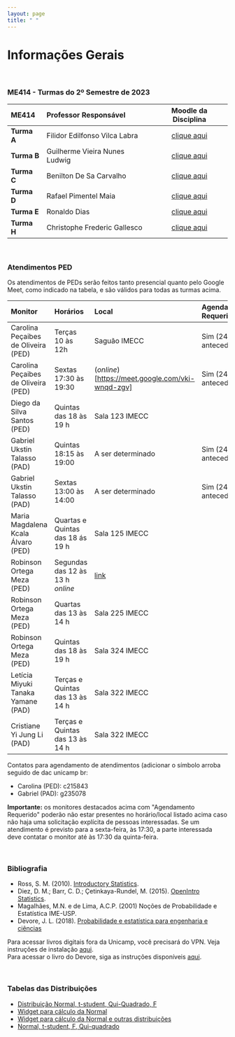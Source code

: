 ```yaml
---
layout: page
title: " "
---
```


# Informações Gerais

<br/>

### ME414 - Turmas do 2º Semestre de 2023

| ME414        | Professor Responsável        |  Moodle da Disciplina |  
|:-------------|:-----------------------------|:-----------------------------:|
| **Turma A**  | Filidor Edilfonso Vilca Labra|  [clique aqui](https://moodle.ggte.unicamp.br/enrol/index.php?id=17404)    |
| **Turma B**  | Guilherme Vieira Nunes Ludwig|  [clique aqui](https://moodle.ggte.unicamp.br/enrol/index.php?id=17286)    |
| **Turma C**  | Benilton De Sa Carvalho      |  [clique aqui](https://moodle.ggte.unicamp.br/enrol/index.php?id=17204)    |
| **Turma D**  | Rafael Pimentel Maia         |  [clique aqui](https://moodle.ggte.unicamp.br/course/view.php?id=16958)    |
| **Turma E**  | Ronaldo Dias                 |  [clique aqui](https://moodle.ggte.unicamp.br/enrol/index.php?id=17207)    |
| **Turma H**  | Christophe Frederic Gallesco |  [clique aqui](https://moodle.ggte.unicamp.br/enrol/index.php?id=17362)    |


<br />

### Atendimentos PED

Os atendimentos de PEDs serão feitos tanto presencial quanto pelo Google Meet, como indicado na tabela, e são válidos para todas as turmas acima.


| Monitor                             | Horários                         |  Local                                          |  Agendamento Requerido |
|:------------------------------------|:---------------------------------|:------------------------------------------------|:-----------------------|
| Carolina Peçaibes de Oliveira (PED) | Terças 10 às 12h                 | Saguão IMECC                                    | Sim (24h antecedência) |
| Carolina Peçaibes de Oliveira (PED) | Sextas 17:30 às 19:30            | (*online*)[https://meet.google.com/vki-wnqd-zgv]| Sim (24h antecedência) |
| Diego da Silva Santos (PED)         | Quintas das 18 às 19 h           | Sala 123 IMECC                                  |                        |
| Gabriel Ukstin Talasso (PAD)        | Quintas 18:15 às 19:00           | A ser determinado                               | Sim (24h antecedência) |
| Gabriel Ukstin Talasso (PAD)        | Sextas 13:00 às 14:00            | A ser determinado                               | Sim (24h antecedência) |
| Maria Magdalena Kcala Álvaro (PED)  | Quartas e Quintas das 18 ás 19 h | Sala 125 IMECC                                  |                        |
| Robinson Ortega Meza (PED)          | Segundas das 12 às 13 h *online* | [link](https://meet.google.com/vra-ejad-wbp)    |                        |
| Robinson Ortega Meza (PED)          | Quartas das 13 às 14 h           | Sala 225 IMECC                                  |                        |
| Robinson Ortega Meza (PED)          | Quintas das 18 às 19 h           | Sala 324 IMECC                                  |                        |
| Letícia Miyuki Tanaka Yamane (PAD)  | Terças e Quintas das 13 às 14 h  | Sala 322 IMECC                                  |                        |
| Cristiane Yi Jung Li (PAD)          | Terças e Quintas das 13 às 14 h  | Sala 322 IMECC                                  |                        |


Contatos para agendamento de atendimentos (adicionar o símbolo arroba seguido de dac <ponto> unicamp <ponto> br:

* Carolina (PED): c215843
* Gabriel (PAD): g235078

**Importante:** os monitores destacados acima com "Agendamento Requerido" poderão não estar presentes no horário/local listado acima caso não haja uma solicitação explícita de pessoas interessadas. Se um atendimento é previsto para a sexta-feira, às 17:30, a parte interessada deve contatar o monitor até às 17:30 da quinta-feira.

<br />



### Bibliografia

* Ross, S. M. (2010). [Introductory Statistics](http://www.sciencedirect.com/science/book/9780123743886).
* Diez, D. M.; Barr, C. D.; Çetinkaya-Rundel, M. (2015). [OpenIntro Statistics](https://leanpub.com/openintro-statistics).
* Magalhães, M.N. e de Lima, A.C.P. (2001) Noções de Probabilidade e Estatística IME-USP.
* Devore, J. L. (2018). [Probabilidade e estatística para engenharia e ciências](	http://acervus.unicamp.br/index.asp?codigo_sophia=1138563)

Para acessar livros digitais fora da Unicamp, você precisará do VPN. Veja instruções de instalação [aqui](http://www.ccuec.unicamp.br/ccuec/acesso_remoto_vpn). <br />
Para acessar o livro do Devore, siga as instruções disponíveis [aqui](https://www.biblioteca.fea.unicamp.br/sites/biblioteca/files/GuiaDeAcessoAosE-booksCengage.pdf).

<br />

### Tabelas das Distribuições

* [Distribuição Normal, t-student, Qui-Quadrado, F](Tabelas-impressao.pdf)
* [Widget para cálculo da Normal](https://www.wolframalpha.com/widgets/gallery/view.jsp?id=9bd010a31f27d2500aede72eb5852af2)
* [Widget para cálculo da Normal e outras distribuições](https://gallery.shinyapps.io/dist_calc/)
* [Normal, t-student, F, Qui-quadrado](http://www.bertolo.pro.br/FinEst/Estatistica/DistribuicaoProbabilidades2/normal/index.html)
